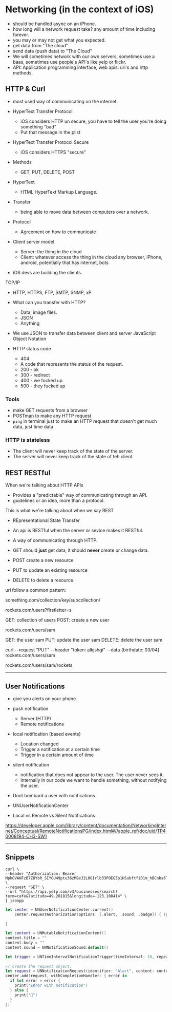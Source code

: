# Networking (in the context of iOS)

* should be handled async on an iPhone.
* how long will a network request take? any amount of time including forever.
* you may or may not get what you expected.
* get data from "The cloud"
* send data (push data) to "The Cloud"
* We will sometimes network with our own servers, sometimes use a baas, sometimes use people's API's like yelp or flickr. 
* API: Application programming interface, web apis: uri's and http methods. 

## HTTP & Curl

* most used way of communicating on the internet.
* HyperText Transfer Protocol 
  - iOS considers HTTP un secure, you have to tell the user you're doing something "bad"
  - Put that message in the plist
* HyperText Transfer Protocol Secure
  - iOS considers HTTPS "secure"
* Methods
  - GET, PUT, DELETE, POST

* HyperText
  - HTML HyperText Markup Language. 
* Transfer
  - being able to move data between computers over a network.
* Protocol
  - Agreement on how to communicate

* Client server model
  - Server: the thing in the cloud
  - Client: whatever access the thing in the cloud
    any browser, iPhone, android, potentially that has internet, bots

* iOS devs are building the clients.

TCP/IP
* HTTP, HTTPS, FTP, SMTP, SNMP, xP

* What can you transfer with HTTP? 
  - Data, image files.
  - JSON
  - Anything

* We use JSON to transfer data between client and server
JavaScript Object Notation

* HTTP status code
  - 404
  - A code that represents the status of the request.
  - 200 - ok
  - 300 - redirect
  - 400 - we fucked up
  - 500 - they fucked up


### Tools

* make GET requests from a browser
* POSTman to make any HTTP request
* `ping` in terminal just to make an HTTP request that doesn't get much data, just time data.

### HTTP is stateless

* The client will never keep track of the state of the server. 
* The server will never keep track of the state of teh client. 

## REST RESTful

When we're talking about HTTP APIs

* Provides a "predictable" way of communicating through an API.
* guidelines or an idea, more than a protocol.

This is what we're talking about when we say REST

* REpresentational State Transfer
* An api is RESTful when the server or sevice makes it RESTful.
* A way of communicating through HTTP.

* GET should **just** get data, it should **never** create or change data.
* POST create a new resource
* PUT to update an existing resource
* DELETE to delete a resource.

url follow a common pattern:

something.com/collection/key/subcollection/

rockets.com/users?firstletter=s

GET: collection of users
POST: create a new user

rockets.com/users/sam

GET: the user sam
PUT: update the user sam
DELETE: delete the user sam

curl --request "PUT" --header "token: alkjshgi" --data {birthdate: 03/04} rockets.com/users/sam

rockets.com/users/sam/rockets

---

## User Notifications

* give you alerts on your phone

* push notification
  - Server (HTTP)
  - Remote notifications
* local notification (based events)
  - Location changed
  - Trigger a notification at a certain time
  - Trigger in a certain amount of time 
* silent notification
  - notification that does not appear to the user. The user never sees it. 
  - Internally in our code we want to handle something, without notifying the user. 

* Dont bombard a user with notifications. 

* UNUserNotificationCenter

* Local vs Remote vs Silent Notifications

https://developer.apple.com/library/content/documentation/NetworkingInternet/Conceptual/RemoteNotificationsPG/index.html#//apple_ref/doc/uid/TP40008194-CH3-SW1


--- 

## Snippets

```terminal
curl \
--header "Authorization: Bearer MpkOVAHFzB7ZUYbR_SIYGU49ptu36zMBeJ2L0GIrlb33POEGZp1HSubftfiD1m_hBCnks6TjTUuiMHp6JtrmNDvKzXeUvExPXqgtJqwVe4nTF_gcDfejKEeSo2NJWnYx" \
--request "GET" \
--url "https://api.yelp.com/v3/businesses/search?term=cafe&latitude=49.281815&longitude=-123.108414" \
| jsonpp
```

```swift
let center = UNUserNotificationCenter.current()
    center.requestAuthorization(options: [.alert, .sound, .badge]) { (granted, error) in
      
}

let content = UNMutableNotificationContent()
content.title = ""
content.body = ""
content.sound = UNNotificationSound.default()

let trigger = UNTimeIntervalNotificationTrigger(timeInterval: 10, repeats: false)
      
// Create the request object.
let request = UNNotificationRequest(identifier: "Alart", content: content, trigger: trigger)
center.add(request, withCompletionHandler: { error in
  if let error = error {
    print("ERror with notification")
  } else {
    print("🤗")
  }
})
```